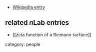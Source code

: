

* [Wikipedia entry](http://en.wikipedia.org/wiki/Peter_Sarnak)


## related $n$Lab entries

* [[zeta function of a Riemann surface]]

category: people

